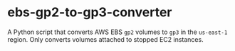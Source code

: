 # ebs-gp2-to-gp3-converter
A Python script that converts AWS EBS `gp2` volumes to `gp3` in the `us-east-1` region.  Only converts volumes attached to stopped EC2 instances.

